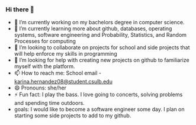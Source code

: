### Hi there 👋

<!--
**karypaquot/karypaquot** is a ✨ _special_ ✨ repository because its `README.md` (this file) appears on your GitHub profile.

Here are some ideas to get you started:
- 💬 Ask me about 
-->
- 🔭 I’m currently working on my bachelors degree in computer science.  
- 🌱 I’m currently learning more about github, databases, operating systems, software engineering and Probability, Statistics, and Random Processes for computing
- 👯 I’m looking to collaborate on projects for school and side projects that will help enforce my skills in programming
- 🤔 I’m looking for help with creating new projects on github to familiarize myself with the platform.
- 📫 How to reach me: School email - karina.hernandez08@student.csulb.edu
- 😄 Pronouns: she/her
- ⚡ Fun fact: I play the bass. I love going to concerts, solving problems and spending time outdoors. 
- goals: I would like to become a software engineer some day. I plan on starting some side projects to add to my github. 
